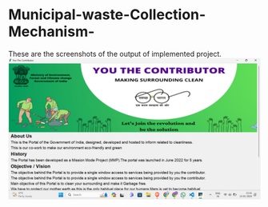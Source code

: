 # Municipal-waste-Collection-Mechanism-

These are the screenshots of the output of implemented project.
![Home Page](<./Output/image%20(1).png>)
